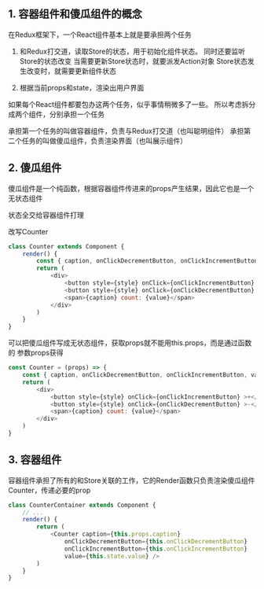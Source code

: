 ## 1. 容器组件和傻瓜组件的概念

在Redux框架下，一个React组件基本上就是要承担两个任务
1. 和Redux打交道，读取Store的状态，用于初始化组件状态。
   同时还要监听Store的状态改变
   当需要更新Store状态时，就要派发Action对象
   Store状态发生改变时，就需要更新组件状态

2. 根据当前props和state，渲染出用户界面

如果每个React组件都要包办这两个任务，似乎事情稍微多了一些。
所以考虑拆分成两个组件，分别承担一个任务

承担第一个任务的叫做容器组件，负责与Redux打交道（也叫聪明组件）
承担第二个任务的叫做傻瓜组件，负责渲染界面（也叫展示组件）

## 2. 傻瓜组件

傻瓜组件是一个纯函数，根据容器组件传进来的props产生结果，因此它也是一个无状态组件

状态全交给容器组件打理

改写Counter
```js
class Counter extends Component {
    render() {
        const { caption, onClickDecrementButton, onClickIncrementButton, value } = this.props
        return (
            <div>
                <button style={style} onClick={onClickIncrementButton} >+</button>
                <button style={style} onClick={onClickDecrementButton} >-</button>
                <span>{caption} count: {value}</span>
            </div>
        )
    }
}
```

可以把傻瓜组件写成无状态组件，获取props就不能用this.props，而是通过函数的
参数props获得
```js
const Counter = (props) => {
    const { caption, onClickDecrementButton, onClickIncrementButton, value } = props
    return (
        <div>
            <button style={style} onClick={onClickIncrementButton} >+</button>
            <button style={style} onClick={onClickDecrementButton} >-</button>
            <span>{caption} count: {value}</span>
        </div>
    )
}
```


## 3. 容器组件

容器组件承担了所有的和Store关联的工作，它的Render函数只负责渲染傻瓜组件Counter，传递必要的prop

```js
class CounterContainer extends Component {
    // ...
    render() {
        return (
            <Counter caption={this.props.caption}
                onClickDecrementButton={this.onClickDecrementButton} 
                onClickIncrementButton={this.onClickIncrementButton}
                value={this.state.value} />
        )
    }
}
```

